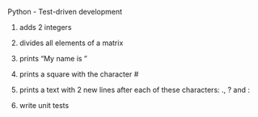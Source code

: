 Python - Test-driven development

1. adds 2 integers

2. divides all elements of a matrix

3. prints “My name is ”

4. prints a square with the character #

5. prints a text with 2 new lines after each of these characters: ., ? and :

6. write unit tests
